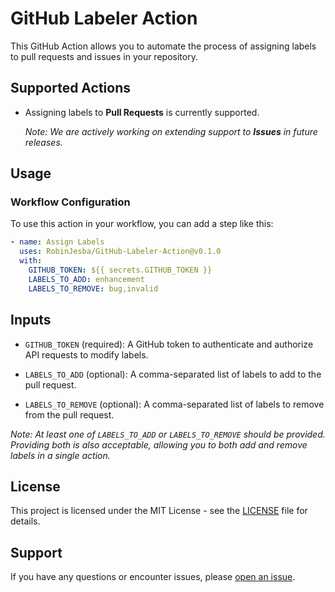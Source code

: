 # GitHub Labeler Action

This GitHub Action allows you to automate the process of assigning labels to pull requests and issues in your repository.

## Supported Actions

- Assigning labels to **Pull Requests** is currently supported.

  _Note: We are actively working on extending support to **Issues** in future releases._

## Usage

### Workflow Configuration

To use this action in your workflow, you can add a step like this:

```yaml
- name: Assign Labels
  uses: RobinJesba/GitHub-Labeler-Action@v0.1.0
  with:
    GITHUB_TOKEN: ${{ secrets.GITHUB_TOKEN }}
    LABELS_TO_ADD: enhancement
    LABELS_TO_REMOVE: bug,invalid
```
## Inputs
- `GITHUB_TOKEN` (required): A GitHub token to authenticate and authorize API requests to modify labels.

- `LABELS_TO_ADD` (optional): A comma-separated list of labels to add to the pull request.

- `LABELS_TO_REMOVE` (optional): A comma-separated list of labels to remove from the pull request.

_Note: At least one of `LABELS_TO_ADD` or `LABELS_TO_REMOVE` should be provided. Providing both is also acceptable, allowing you to both add and remove labels in a single action._


## License

This project is licensed under the MIT License - see the [LICENSE](LICENSE) file for details.

## Support

If you have any questions or encounter issues, please [open an issue](https://github.com/RobinJesba/GitHub-Labeler-Action/issues).

